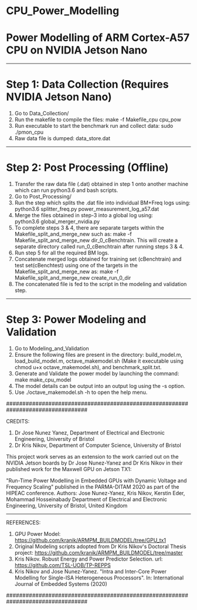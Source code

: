 # CPU_Power_Modelling
# Power Modelling of ARM Cortex-A57 CPU on NVIDIA Jetson Nano

*******************************************************************************
# Step 1: Data Collection (Requires NVIDIA Jetson Nano)
1)  Go to Data_Collection/
2)  Run the makefile to compile the files: 
            make -f Makefile_cpu cpu_pow
4)  Run executable to start the benchmark run and collect data: 
            sudo ./pmon_cpu
5)  Raw data file is dumped: 
            data_store.dat
*******************************************************************************

# Step 2: Post Processing (Offline)
1)  Transfer the raw data file (.dat) obtained in step 1 onto another machine 
    which can run python3.6 and bash scripts.
2)  Go to Post_Processing/
3)  Run the step which splits the .dat file into individual BM+Freq logs using: 
            python3.6 splitter_freq.py power_measurement_log_a57.dat
4)  Merge the files obtained in step-3 into a global log using: 	
	    python3.6 global_merger_nvidia.py
6)  To complete steps 3 & 4, there are separate targets within the
    Makefile_split_and_merge_new such as: 
            make -f Makefile_split_and_merge_new dir_0_cBenchtrain. 
    This will create a separate directory called run_0_cBenchtrain after running 
    steps 3 & 4.
6)  Run step 5 for all the required BM logs.
7)  Concatenate merged logs obtained for training set (cBenchtrain) and test
    set(cBenchtest) using one of the targets in the Makefile_split_and_merge_new as:
            make -f Makefile_split_and_merge_new create_run_0_dir
8)  The concatenated file is fed to the script in the modeling and validation
    step.

***********************************************************************************

# Step 3: Power Modeling and Validation
1)  Go to Modeling_and_Validation
2)  Ensure the following files are present in the directory:
	   build_model.m,
	   load_build_model.m,
	   octave_makemodel.sh (Make it executable using chmod u+x
    octave_makemodel.sh), and
	   benchmark_split.txt.
3)  Generate and Validate the power model by launching the command: 
            make make_cpu_model
4)  The model details can be output into an output log using the -s option.
5)  Use ./octave_makemodel.sh -h to open the help menu.

#################################################################################

CREDITS:
1)  Dr Jose Nunez Yanez, Department of Electrical and Electronic Engineering, University of Bristol
2)  Dr Kris Nikov, Department of Computer Science, University of Bristol

This project work serves as an extension to the work carried out on the NVIDIA Jetson boards by Dr Jose Nunez-Yanez
and Dr Kris Nikov in their published work for the Maxwell GPU on Jetson TX1:

"Run-Time Power Modelling in Embedded GPUs with Dynamic Voltage and Frequency 
Scaling" published in the PARMA-DITAM 2020 as part of the HIPEAC conference.
Authors: Jose Nunez-Yanez, Kris Nikov, Kerstin Eder, Mohammad Hosseinabady
Department of Electrical and Electronic Engineering, University of Bristol, 
United Kingdom

*********************************************************************************

REFERENCES:
1)  GPU Power Model: https://github.com/kranik/ARMPM_BUILDMODEL/tree/GPU_tx1
2)  Original Modeling scripts adopted from Dr Kris Nikov's Doctoral Thesis
    project: https://github.com/kranik/ARMPM_BUILDMODEL/tree/master
3)  Kris Nikov. Robust Energy and Power Predictor Selection. url: 
    https://github.com/TSL-UOB/TP-REPPS
4)  Kris Nikov and Jose Nunez-Yanez. "Intra and Inter-Core Power Modelling
    for Single-ISA Heterogeneous Processors". In: International Journal
    of Embedded Systems (2020)

#################################################################################
